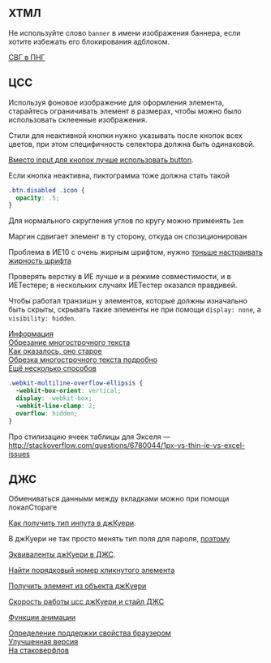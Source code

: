 ## ХТМЛ

Не используйте слово `banner` в имени изображения баннера, если хотите избежать его блокирования адблоком.

[СВГ в ПНГ](http://www.fileformat.info/convert/image/svg2raster.htm)


## ЦСС

Используя фоновое изображение для оформления элемента, старайтесь ограничивать элемент в размерах, чтобы можно было использовать склеенные изображения.

Стили для неактивной кнопки нужно указывать после кнопок всех цветов, при этом специфичность селектора должна быть одинаковой.

[Вместо input для кнопок лучше использовать button](http://stackoverflow.com/a/14017782).

Если кнопка неактивна, пиктограмма тоже должна стать такой

```css
.btn.disabled .icon {
  opacity: .5;
}
```

Для нормального скругления углов по кругу можно применять `1em`

Маргин сдвигает элемент в ту сторону, откуда он спозиционирован

Проблема в ИЕ10 с очень жирным шрифтом, нужно [тоньше настраивать жирность шрифта](http://stackoverflow.com/a/12165315)

Проверять верстку в ИЕ лучше и в режиме совместимости, и в ИЕТестере; в нескольких случаях ИЕТестер оказался правдивей.

Чтобы работал транзишн у элементов, которые должны изначально быть скрыты, скрывать такие элементы не при помощи `display: none`, а `visibility: hidden`.

[Информация](https://twitter.com/banzalik/status/399861318087622656)   
[Обрезание многострочного текста](http://css-tricks.com/line-clampin/)   
[Как оказалось, оно старое](http://dropshado.ws/post/1015351370/webkit-line-clamp)   
[Обрезка многострочного текста подробно](http://css-tricks.com/line-clampin/)   
[Ещё несколько способов](http://www.css-101.org/articles/line-clamp/line-clamp_for_non_webkit-based_browsers.php)   

```css
.webkit-multiline-overflow-ellipsis {
  -webkit-box-orient: vertical;
  display: -webkit-box;
  -webkit-line-clamp: 2;
  overflow: hidden;
}
```

Про стилизацию ячеек таблицы для Экселя — http://stackoverflow.com/questions/6780044/1px-vs-thin-ie-vs-excel-issues


## ДЖС

Обмениваться данными между вкладками можно при помощи локалСтораге

[Как получить тип инпута в джКуери](http://stackoverflow.com/a/3165569).

В джКуери не так просто менять тип поля для пароля, [поэтому](http://stackoverflow.com/questions/1544317/jquery-change-type-of-input-field)

[Эквиваленты джКуери в ДЖС](http://codepen.io/HugoGiraudel/pen/Lvodz).

[Найти порядковый номер кликнутого элемента](http://stackoverflow.com/a/1188774)

[Получить элемент из объекта джКуери](http://stackoverflow.com/a/1677910)

[Скорость работы цсс джКуери и стайл ДЖС](http://jsperf.com/style-versus-jquery-css/8)

[Функции анимации](https://github.com/danro/jquery-easing/blob/master/jquery.easing.js)


[Определение поддержки свойства браузером](http://gist.github.com/barneycarroll/1096784)   
[Улучшенная версия](https://gist.github.com/Ser-Gen/5501521)   
[На стаковерфлов](http://stackoverflow.com/questions/6974648/css3-transition-polyfill)
